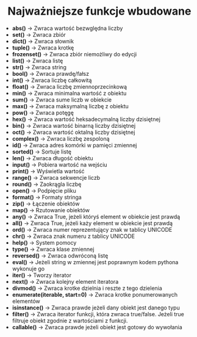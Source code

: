 <h1 align="center">  Najważniejsze funkcje wbudowane </h1>

   * __abs()__ -> Zwraca wartość bezwględna liczby
   * __set()__ -> Zwraca zbiór
   * __dict()__ -> Zwraca słownik
   * __tuple()__ -> Zwraca krotkę
   * __frozenset()__ -> Zwraca zbiór niemożliwy do edycji
   * __list()__ -> Zwraca listę
   * __str()__ -> Zwraca string
   * __bool()__ -> Zwraca prawdę/fałsz
   * __int()__ -> Zwraca liczbę całkowitą
   * __float()__ -> Zwraca liczbę zmiennoprzecinkową
   * __min()__ -> Zwraca minimalna wartość z obiektu
   * __sum()__ -> Zwraca sume liczb w obiekcie
   * __max()__ -> Zwraca maksymalną liczbę z obiektu
   * __pow()__ -> Zwraca potęgę
   * __hex()__ -> Zwraca wartość heksadecymalną liczby dzisiętnej
   * __bin()__ -> Zwraca wartość binarną liczby dzisiętnej
   * __oct()__ -> Zwraca wartość oktalną liczby dzisiętnej
   * __complex()__ -> Zwraca liczbę zespoloną
   * __id()__ -> Zwraca adres komórki w pamięci zmiennej
   * __sorted()__ -> Sortuje listę
   * __len()__ -> Zwraca długość obiektu
   * __input()__ -> Pobiera wartość na wejściu
   * __print()__ -> Wyświetla wartość
   * __range()__ -> Zwraca sekwencje liczb
   * __round()__ -> Zaokrągla liczbę
   * __open()__ -> Podpięcie pliku
   * __format()__ -> Formaty stringa
   * __zip()__ -> Łączenie obiektów
   * __map()__ -> Rzutowanie obiektów
   * __any()__ -> Zwraca True, jeżeli któryś element w obiekcie jest prawdą
   * __all()__ -> Zwraca True, jeżeli każy element w obiekcie jest prawdą
   * __ord()__ -> Zwraca numer reprezentujący znak w tablicy UNICODE
   * __chr()__ -> Zwraca znak numeru z tablicy UNICODE
   * __help()__ -> System pomocy
   * __type()__ -> Zwraca klase zmiennej
   * __reversed()__ -> Zwraca odwróconą listę
   * __eval()__ -> Jeżeli string w zmiennej jest poprawnym kodem pythona wykonuje go
   * __iter()__ -> Tworzy iterator
   * __next()__ -> Zwraca kolejny element iteratora
   * __divmod()__ -> Zwraca krotke dzielnia i reszte z tego dzielenia
   * __enumerate(iterable, start=0)__ -> Zwraca krotke ponumerowanych elementów
   * __isinstance()__ -> Zwraca prawde jeżeli dany obiekt jest danego typu
   * __filter()__ -> Zwraca iterator funkcji, która zwraca true/false. Jeżeli true filtruje obiekt zgodnie z wartościami z funkcji.
   * __callable()__ -> Zwraca prawde jeżeli obiekt jest gotowy do wywołania
